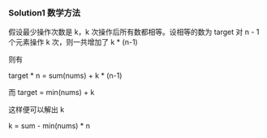 ### Solution1 数学方法

假设最少操作次数是 k，k 次操作后所有数都相等。设相等的数为 target
对 n - 1 个元素操作 k 次，则一共增加了 k * (n-1)

则有

target * n = sum(nums) + k * (n-1)

而 target = min(nums) + k

这样便可以解出 k

k = sum - min(nums) * n

